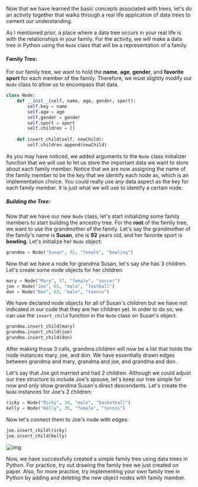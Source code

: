 <!--title={Real Life Application of Trees}-->

<!--badges={Algorithms:5,Python:5}-->

<!--concepts={The Node}-->

Now that we have learned the basic concepts associated with trees, let's do an activity together that walks through a real life application of data trees to cement our understanding.

As I mentioned prior, a place where a data tree occurs in your real life is with the relationships in your family. For the activity, we will make a data tree in Python using the `Node` class that will be a representation of a family.

#### Family Tree:

For our family tree, we want to hold the **name**, **age**, **gender**, and **favorite sport** for each member of the family. Therefore, we must slightly modify our `Node` class to allow us to encompass that data.

```Python
class Node:
    def __init__(self, name, age, gender, sport):
        self.key = name
        self.age = age
        self.gender = gender
        self.sport = sport
        self.children = []
    
    def insert_child(self, newChild):
        self.children.append(newChild)
```

As you may have noticed, we added arguments to the `Node` class initializer function that we will use to let us store the important data we want to store about each family member. Notice that we are now assigning the name of the family member to be the key that we identify each node as, which is an implementation choice. You could really use any data aspect as the key for each family member. It is just what we will use to identify a certain node.

##### Building the Tree:

Now that we have our new `Node` class, let's start initializing some family members to start building the ancestry tree. For the **root** of the family tree, we want to use the grandmother of the family. Let's say the grandmother of the family's name is **Susan**, she is **92** years old, and her favorite sport is **bowling**. Let's initialize her `Node` object:

```Python
grandma = Node("Susan", 92, "female", "bowling")
```

Now that we have a node for grandma Susan, let's say she has 3 children. Let's create some node objects for her children:

```Python
mary = Node("Mary", 57, "female", "soccer")
joe = Node("Joe", 61, "male", "football")
don = Node("Don", 63, "male", "tennis")
```

We have declared node objects for all of Susan's children but we have not indicated in our code that they are her children yet. In order to do so, we can use the `insert_child` function in the `Node` class on Susan's object.

```Python
grandma.insert_child(mary)
grandma.insert_child(joe)
grandma.insert_child(don)
```

After making those 3 calls, grandma.children will now be a list that holds the node instances mary, joe, and don. We have essentially drawn edges between grandma and mary, grandma and joe, and grandma and don. 

Let's say that Joe got married and had 2 children. Although we could adjust our tree structure to include Joe's spouse, let's keep our tree simple for now and only show grandma Susan's direct descendants. Let's create the `Node` instances for Joe's 2 children:

```Python
ricky = Node("Ricky", 34, "male", "basketball")
kelly = Node("Kelly", 35, "female", "tennis")
```

Now let's connect them to Joe's node with edges:

```Python
joe.insert_child(ricky)
joe.insert_child(kelly)
```

![img](https://i.imgur.com/pshjK2F.png)

Now, we have successfully created a simple family tree using data trees in Python. For practice, try out drawing the family tree we just created on paper. Also, for more practice, try implementing your own family tree in Python by adding and deleting the new object nodes with family member.